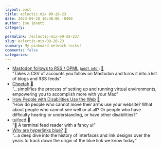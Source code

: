 ```yaml
---
layout: post
title: eclectic.mix 09-28-23
date: 2023-09-28 10:48:06 -0400
author: joe jenett
category:
  - 
permalink: /eclectic-mix-09-28-23/
slug: eclectic-mix-09-28-23
summary: My pinboard network rocks!
comments: false
categories:
---
```

<ul class="links">
	<li><a title="GitHub - benwerd/mastodon-followed-blogs" href="https://github.com/benwerd/mastodon-followed-blogs">Mastodon follows to RSS / OPML</a> <small>(<a href="https://werd.io/2023/subscribing-to-the-blogs-of-people-i-follow-on-mastodon">add’l. info.</a>)</small> <a href="https://pinboard.in/u:jeremycherfas">📌</a><br>“Takes a CSV of accounts you follow on Mastodon and turns it into a list of blogs and RSS feeds”</li>
	<li><a title="Introducing Cheetah: A Lightweight Virtual Machine Manager for macOS" href="https://macspot.net/">Cheetah</a> <a href="https://pinboard.in/u:jugglebird">📌</a><br>“...simplifies the process of setting up and running virtual environments, empowering you to accomplish more with your Mac”</li>
	<li><a title="How People with Disabilities Use the Web | Web Accessibility Initiative (WAI) | W3C" href="https://www.w3.org/WAI/people-use-web/">How People with Disabilities Use the Web</a> <a href="https://pinboard.in/u:garrettc">📌</a><br>“How do people who cannot move their arms use your website? What about people who cannot see well or at all? Or people who have difficulty hearing or understanding, or have other disabilities?”</li>
	<li><a title="GitHub - veeso/tuifeed" href="https://github.com/veeso/tuifeed">tuifeed</a> <a href="https://pinboard.in/u:tdjones">📌</a><br>“📰 A terminal feed reader with a fancy ui”</li>
	<li><a title="Why are hyperlinks blue? | The Mozilla Blog" href="https://blog.mozilla.org/en/internet-culture/deep-dives/why-are-hyperlinks-blue/">Why are hyperlinks blue?</a> <a href="https://pinboard.in/u:driscoll">📌</a><br>“...a deep dive into the history of interfaces and link designs over the years to track down the origin of the blue link we know today”</li>
</ul>

<a href="https://brid.gy/publish/mastodon"></a>